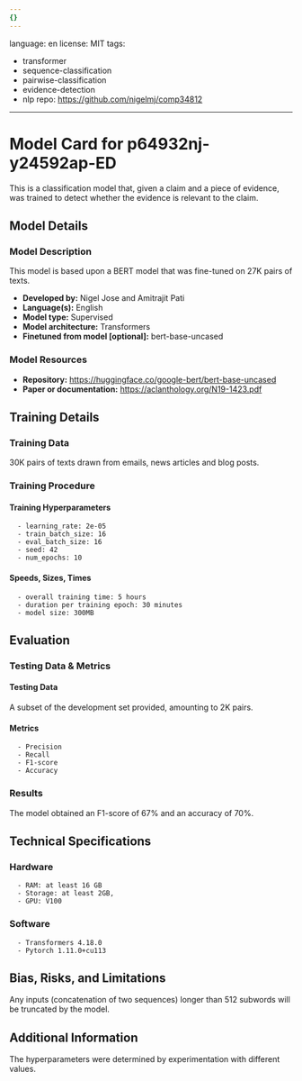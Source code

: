 ```yaml
---
{}
---
```

language: en
license: MIT
tags:
- transformer
- sequence-classification
- pairwise-classification
- evidence-detection
- nlp
repo: https://github.com/nigelmj/comp34812

---

# Model Card for p64932nj-y24592ap-ED

<!-- Provide a quick summary of what the model is/does. -->

This is a classification model that, given a claim and a piece of evidence,
      was trained to detect whether the evidence is relevant to the claim.


## Model Details

### Model Description

<!-- Provide a longer summary of what this model is. -->

This model is based upon a BERT model that was fine-tuned
      on 27K pairs of texts.

- **Developed by:** Nigel Jose and Amitrajit Pati
- **Language(s):** English
- **Model type:** Supervised
- **Model architecture:** Transformers
- **Finetuned from model [optional]:** bert-base-uncased

### Model Resources

<!-- Provide links where applicable. -->

- **Repository:** https://huggingface.co/google-bert/bert-base-uncased
- **Paper or documentation:** https://aclanthology.org/N19-1423.pdf

## Training Details

### Training Data

<!-- This is a short stub of information on the training data that was used, and documentation related to data pre-processing or additional filtering (if applicable). -->

30K pairs of texts drawn from emails, news articles and blog posts.

### Training Procedure

<!-- This relates heavily to the Technical Specifications. Content here should link to that section when it is relevant to the training procedure. -->

#### Training Hyperparameters

<!-- This is a summary of the values of hyperparameters used in training the model. -->


      - learning_rate: 2e-05
      - train_batch_size: 16
      - eval_batch_size: 16
      - seed: 42
      - num_epochs: 10

#### Speeds, Sizes, Times

<!-- This section provides information about how roughly how long it takes to train the model and the size of the resulting model. -->


      - overall training time: 5 hours
      - duration per training epoch: 30 minutes
      - model size: 300MB

## Evaluation

<!-- This section describes the evaluation protocols and provides the results. -->

### Testing Data & Metrics

#### Testing Data

<!-- This should describe any evaluation data used (e.g., the development/validation set provided). -->

A subset of the development set provided, amounting to 2K pairs.

#### Metrics

<!-- These are the evaluation metrics being used. -->


      - Precision
      - Recall
      - F1-score
      - Accuracy

### Results

The model obtained an F1-score of 67% and an accuracy of 70%.

## Technical Specifications

### Hardware


      - RAM: at least 16 GB
      - Storage: at least 2GB,
      - GPU: V100

### Software


      - Transformers 4.18.0
      - Pytorch 1.11.0+cu113

## Bias, Risks, and Limitations

<!-- This section is meant to convey both technical and sociotechnical limitations. -->

Any inputs (concatenation of two sequences) longer than
      512 subwords will be truncated by the model.

## Additional Information

<!-- Any other information that would be useful for other people to know. -->

The hyperparameters were determined by experimentation
      with different values.
